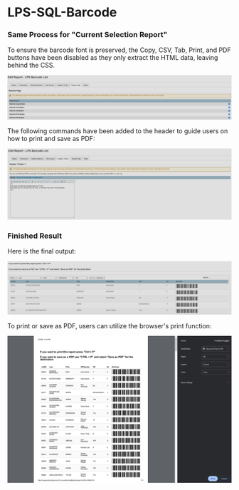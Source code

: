 # LPS-SQL-Barcode

### Same Process for "Current Selection Report"

To ensure the barcode font is preserved, the Copy, CSV, Tab, Print, and PDF buttons have been disabled as they only extract the HTML data, leaving behind the CSS.

![Instructions](images/image-0.png)

The following commands have been added to the header to guide users on how to print and save as PDF:

![Header Commands](images/image-1.png)

### Finished Result

Here is the final output:

![Finished Result](images/image-2.png)

To print or save as PDF, users can utilize the browser's print function:

![Print Function](images/image-3.png)